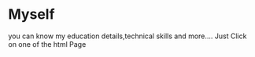 # Myself
you can know my education details,technical skills and more....
Just Click on one of the html Page

